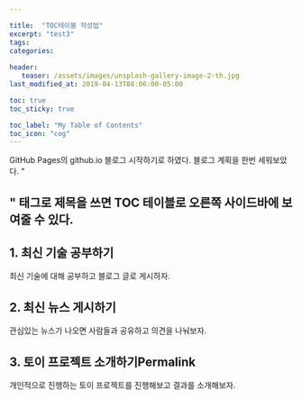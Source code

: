 ```yaml
---

title:  "TOC테이블 작성법"
excerpt: "test3"
tags:
categories:
    
header:
   teaser: /assets/images/unsplash-gallery-image-2-th.jpg
last_modified_at: 2019-04-13T08:06:00-05:00

toc: true
toc_sticky: true

toc_label: "My Table of Contents"
toc_icon: "cog"
---
```


 
GitHub Pages의 github.io 블로그 시작하기로 하였다. 블로그 계획을 한번 세워보았다. "<h2>" 태그로 제목을 쓰면 TOC 테이블로 오른쪽 사이드바에 보여줄 수 있다.

<h2> 1. 최신 기술 공부하기 </h2>
최신 기술에 대해 공부하고 블로그 글로 게시하자.


<h2> 2. 최신 뉴스 게시하기 </h2>
관심있는 뉴스가 나오면 사람들과 공유하고 의견을 나눠보자.

<h2> 3. 토이 프로젝트 소개하기Permalink</h2>
개인적으로 진행하는 토이 프로젝트를 진행해보고 결과를 소개해보자.